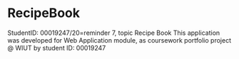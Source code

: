 # RecipeBook
StudentID: 00019247/20=reminder 7, topic Recipe Book
This application was developed for Web
Application module, as coursework portfolio project @ WIUT by student ID: 00019247
